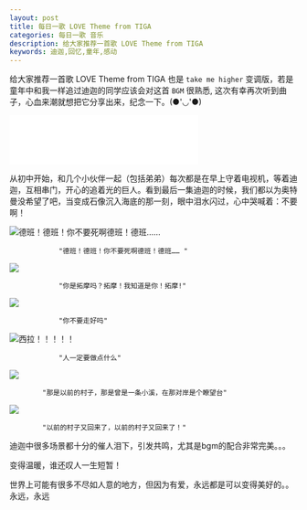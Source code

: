 ```yaml
---
layout: post
title: 每日一歌 LOVE Theme from TIGA
categories: 每日一歌 音乐
description: 给大家推荐一首歌 LOVE Theme from TIGA
keywords: 迪迦,回忆,童年,感动
---
```


给大家推荐一首歌 LOVE Theme from TIGA 
也是 `take me higher` 变调版，若是童年中和我一样追过迪迦的同学应该会对这首 `BGM` 很熟悉, 这次有幸再次听到曲子，心血来潮就想把它分享出来，纪念一下。(●'◡'●)
   


<iframe frameborder="no" border="0" marginwidth="0" marginheight="0" width=330 height=86 src="//music.163.com/outchain/player?type=2&id=4968365&auto=1&height=66"></iframe>

从初中开始，和几个小伙伴一起（包括弟弟）每次都是在早上守着电视机，等着迪迦，互相串门，开心的追着光的巨人。看到最后一集迪迦的时候，我们都以为奥特曼没希望了吧，当变成石像沉入海底的那一刻，眼中泪水闪过，心中哭喊着：不要啊！


![德班！德班！你不要死啊德班！德班…… ](http://onbsquc8n.bkt.clouddn.com/%E5%BE%B7%E7%8F%AD.jpg)

				"德班！德班！你不要死啊德班！德班…… "

![](http://onbsquc8n.bkt.clouddn.com/tuomo2017.jpg)

				"你是拓摩吗？拓摩！我知道是你！拓摩!" 
                
![](http://onbsquc8n.bkt.clouddn.com/%E4%B8%8B%E8%BD%BD201704.jpg)

				"你不要走好吗"
                

![西拉！！！！！](http://onbsquc8n.bkt.clouddn.com/QQ%E6%88%AA%E5%9B%BE20170404190837.png)

				"人一定要做点什么"

![](http://onbsquc8n.bkt.clouddn.com/QQ%E6%88%AA%E5%9B%BE20170404190553.png)

			"那是以前的村子，那是曾是一条小溪，在那对岸是个瞭望台"
 
 ![](http://onbsquc8n.bkt.clouddn.com/QQ%E6%88%AA%E5%9B%BE20170404190627.png)
 
 			"以前的村子又回来了，以前的村子又回来了！"
            
 迪迦中很多场景都十分的催人泪下，引发共鸣，尤其是bgm的配合非常完美。。。
 
 变得温暖，谁还叹人一生短暂！
 
 世界上可能有很多不尽如人意的地方，但因为有爱，永远都是可以变得美好的。。永远，永远
